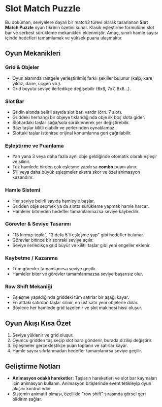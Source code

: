 # Slot Match Puzzle

Bu doküman, seviyelere dayalı bir match3 türevi olarak tasarlanan **Slot Match Puzzle** oyun fikrinin özetini sunar. Klasik eşleştirme formülüne slot bar ve serbest sürükleme mekanikleri eklenmiştir. Amaç, sınırlı hamle sayısı içinde hedefleri tamamlamak ve yüksek puana ulaşmaktır.

## Oyun Mekanikleri

### Grid & Objeler
- Oyun alanında rastgele yerleştirilmiş farklı şekiller bulunur (kalp, kare, yıldız, daire, üçgen vb.).
- Grid boyutu seviye ilerledikçe değişebilir (6x6, 7x7, 8x8...).

### Slot Bar
- Gridin altında belirli sayıda slot barı vardır (örn. 7 slot).
- Griddeki herhangi bir objeye tıklandığında obje ilk boş slota gider.
- Slotlardaki taşlar sağa/sola sürüklenerek yer değiştirebilir.
- Bazı taşlar kilitli olabilir ve yerlerinden oynatılamaz.
- Slottaki taşlar istenirse orijinal konumlarına geri çağrılabilir.

### Eşleştirme ve Puanlama
- Yan yana 3 veya daha fazla aynı obje geldiğinde otomatik olarak eşleşir ve silinir.
- Tek hamlede birden çok eşleşme yapılırsa **combo** puanı alınır.
- 5'li veya daha büyük eşleşmeler ekstra skor ve özel animasyon kazandırır.

### Hamle Sistemi
- Her seviye belirli sayıda hamleyle başlar.
- Gridden obje seçmek ya da slotta sürükleme yapmak hamle harcar.
- Hamleler bitmeden hedefler tamamlanmazsa seviye kaybedilir.

### Görevler & Seviye Tasarımı
- "15 kırmızı topla", "3 defa 5'li eşleşme yap" gibi hedefler bulunur.
- Görevler bitince bir sonraki seviye açılır.
- Seviye ilerledikçe grid büyür ve kilitli taşlar gibi yeni engeller eklenir.

### Kaybetme / Kazanma
- Tüm görevler tamamlanırsa seviye geçilir.
- Hamleler biter ve görevler tamamlanmazsa seviye başarısız olur.

### Row Shift Mekaniği
- Eşleşme yapıldığında griddeki tüm satırlar bir aşağı kayar.
- En alttaki satırdan taşlar silinir, en üst satır yeni objelerle dolar.
- Böylece her hamlede grid tazelenir ve slot makinesi hissi oluşur.

## Oyun Akışı Kısa Özet
1. Seviye yüklenir ve grid oluşur.
2. Oyuncu gridden taş seçip slot bara gönderir, burada dizilişi değiştirir.
3. Eşleşmeler gerçekleştikçe puan toplanır ve satırlar kayar.
4. Hamle sayısı sıfırlanmadan hedefler tamamlanırsa seviye geçilir.

## Geliştirme Notları
- **Animasyon odaklı hareketler:** Taşların hareketleri ve slot bar kaymaları için animasyon kullanın. Animasyon bitişlerinde event tetikleyip oyun akışını kontrol edin.
- Sistemin animatif olması, özellikle "row shift" sırasında görsel geri bildirim sağlar.

